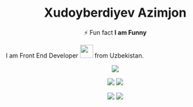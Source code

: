 
<h1 align="center" > Xudoyberdiyev Azimjon </h1>

<p align="center" > ⚡ Fun fact <b> I am Funny</b></p>

I am Front End Developer <img src="https://media.giphy.com/media/WUlplcMpOCEmTGBtBW/giphy.gif" width="30"> from Uzbekistan.



<div align="center" >

![](http://github-profile-summary-cards.vercel.app/api/cards/profile-details?username=abduazimkh&theme=default)

![](http://github-profile-summary-cards.vercel.app/api/cards/repos-per-language?username=abduazimkh&theme=default)
![](http://github-profile-summary-cards.vercel.app/api/cards/most-commit-language?username=abduazimkh&theme=default)

![](http://github-profile-summary-cards.vercel.app/api/cards/stats?username=abduazimkh&theme=default)
![](http://github-profile-summary-cards.vercel.app/api/cards/productive-time?username=abduazimkh&theme=default&utcOffset=8)
  
</div>
